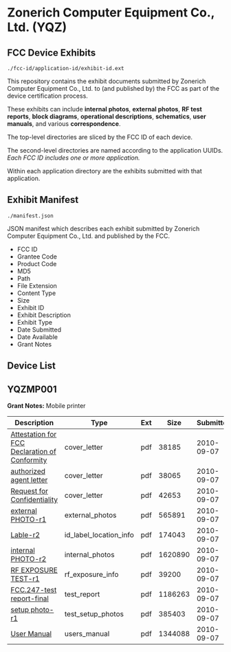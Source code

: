 # Zonerich Computer Equipment Co., Ltd. (YQZ)
## FCC Device Exhibits

```
./fcc-id/application-id/exhibit-id.ext
```

This repository contains the exhibit documents submitted by Zonerich Computer Equipment Co., Ltd. to (and published by) the FCC as part of the device certification process.

These exhibits can include **internal photos**, **external photos**, **RF test reports**, **block diagrams**, **operational descriptions**, **schematics**, **user manuals**, and various **correspondence**.

The top-level directories are sliced by the FCC ID of each device.

The second-level directories are named according to the application UUIDs. *Each FCC ID includes one or more application.*

Within each application directory are the exhibits submitted with that application. 

## Exhibit Manifest

```
./manifest.json
```

JSON manifest which describes each exhibit submitted by Zonerich Computer Equipment Co., Ltd. and published by the FCC.

- FCC ID
- Grantee Code
- Product Code
- MD5
- Path
- File Extension
- Content Type
- Size
- Exhibit ID
- Exhibit Description
- Exhibit Type
- Date Submitted
- Date Available
- Grant Notes

## Device List
## YQZMP001
**Grant Notes:** Mobile printer

| Description | Type | Ext | Size | Submitted | Available |
| ----------- | ---- | --- | ---- | --------- | --------- |
| [Attestation for FCC Declaration of Conformity](YQZMP001/b77aac0d15e1495a519a32094005c157/1338979.pdf) | cover_letter | pdf | 38185 | 2010-09-07 | 2010-09-08 |
| [authorized agent letter](YQZMP001/b77aac0d15e1495a519a32094005c157/1338980.pdf) | cover_letter | pdf | 38065 | 2010-09-07 | 2010-09-08 |
| [Request  for Confidentiality](YQZMP001/b77aac0d15e1495a519a32094005c157/1338981.pdf) | cover_letter | pdf | 42653 | 2010-09-07 | 2010-09-08 |
| [external PHOTO-r1](YQZMP001/b77aac0d15e1495a519a32094005c157/1338982.pdf) | external_photos | pdf | 565891 | 2010-09-07 | 2010-09-08 |
| [Lable-r2](YQZMP001/b77aac0d15e1495a519a32094005c157/1338983.pdf) | id_label_location_info | pdf | 174043 | 2010-09-07 | 2010-09-08 |
| [internal PHOTO-r2](YQZMP001/b77aac0d15e1495a519a32094005c157/1338984.pdf) | internal_photos | pdf | 1620890 | 2010-09-07 | 2010-09-08 |
| [RF EXPOSURE TEST-r1](YQZMP001/b77aac0d15e1495a519a32094005c157/1338986.pdf) | rf_exposure_info | pdf | 39200 | 2010-09-07 | 2010-09-08 |
| [FCC.247-test report-final](YQZMP001/b77aac0d15e1495a519a32094005c157/1338989.pdf) | test_report | pdf | 1186263 | 2010-09-07 | 2010-09-08 |
| [setup photo-r1](YQZMP001/b77aac0d15e1495a519a32094005c157/1338991.pdf) | test_setup_photos | pdf | 385403 | 2010-09-07 | 2010-09-08 |
| [User Manual](YQZMP001/b77aac0d15e1495a519a32094005c157/1338993.pdf) | users_manual | pdf | 1344088 | 2010-09-07 | 2010-09-08 |
